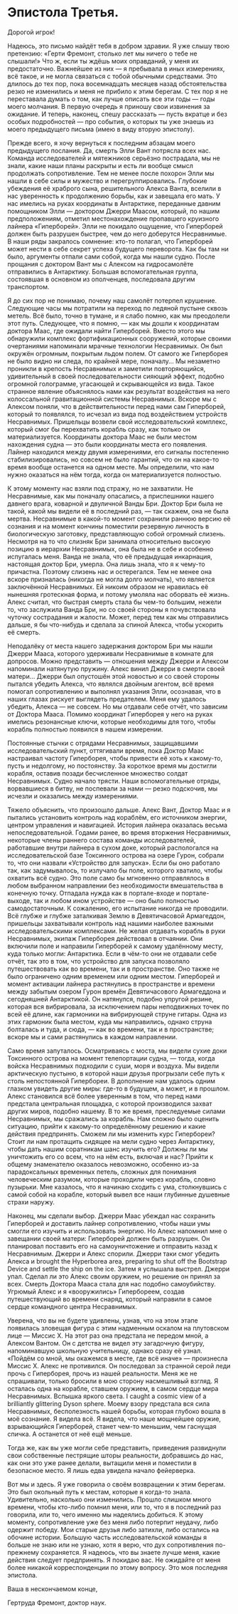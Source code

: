 # Эпистола Третья.

Дорогой игрок!

Надеюсь, это письмо найдёт тебя в добром здравии. Я уже слышу твою претензию: «Герти Фремонт, столько лет мы ничего о тебе не слышали!» Что ж, если ты ждёшь моих оправданий, у меня их предостаточно. Важнейшее из них — я пребывала в иных измерениях, всё такое, и не могла связаться с тобой обычными средствами. Это длилось до тех пор, пока восемнадцать месяцев назад обстоятельства резко не изменились и меня не прибило к этим берегам. С тех пор я не переставала думать о том, как лучше описать все эти годы — годы моего молчания. В первую очередь я приношу свои извинения за ожидание. И теперь, наконец, спешу рассказать — пусть вкратце и без особых подробностей — про события, о которых ты уже знаешь из моего предыдущего письма (имею в виду вторую эпистолу).

Прежде всего, я хочу вернуться к последним абзацам моего предыдущего послания. Да, смерть Элли Вант потрясла всех нас. Команда исследователей и мятежников серьёзно пострадала, мы не знали, какие наши планы раскрыты и есть ли вообще смысл продолжать сопротивление. Тем не менее после похорон Элли мы нашли в себе силы и мужество и перегруппировались. Глубокие убеждения её храброго сына, решительного Алекса Ванта, вселили в нас уверенность к продолжению борьбы, как и завещала его мать. У нас имелись на руках координаты в Антарктике, переданные давним помощником Элли — доктором Джерри Маасом, который, по нашим предположениям, отметил местонахождение пропавшего круизного лайнера «Гиперборей». Элли не покидало ощущение, что Гиперборей должен быть разрушен быстрее, чем до него доберутся Несравнимые. В наши ряды закралось сомнение: кто-то полагал, что Гиперборей может нести в себе секрет успеха будущего переворота. Как бы там ни было, аргументы отпали сами собой, когда мы нашли судно. После прощания с доктором Вант мы с Алексом на гидросамолёте отправились в Антарктику. Большая вспомогательная группа, состоявшая в основном из ополченцев, последовала другим транспортом.

Я до сих пор не понимаю, почему наш самолёт потерпел крушение. Следующие часы мы потратили на переход по ледяной пустыне сквозь метель. Всё было, точно в тумане, и я слабо помню, как мы преодолели этот путь. Следующее, что я помню, — как мы дошли к координатам доктора Маас, где ожидали найти Гиперборей. Вместо этого мы обнаружили комплекс фортификационных сооружений, которые своими очертаниями напоминали мрачные технологии Несравнимых. Он был окружён огромным, покрытым льдом полем. От самого же Гиперборея не было видно ни следа, по крайней мере, поначалу… Мы незаметно проникли в крепость Несравнимых и заметили повторяющийся, удивительный в своей последовательности сияющий эффект, подобно огромной голограмме, угасающей и скрывающейся из вида. Такое странное явление объяснялось нами как результат воздействия на него колоссальной гравитационной системы Несравнимых. Вскоре мы с Алексом поняли, что в действительности перед нами сам Гиперборей, который то появлялся, то исчезал из вида под воздействием устройств Несравнимых. Пришельцы возвели свой исследовательский комплекс, который смог бы перехватить корабль сразу, как только он материализуется. Координаты доктора Маас не были местом нахождения судна — это были координаты места его появления. Лайнер находился между двумя измерениями, его сигналы постепенно стабилизировались, но совсем не было гарантий, что он на какое-то время вообще останется на одном месте. Мы определили, что нам нужно оказаться на нём тогда, когда он материализуется полностью.

К этому моменту нас взяли под стражу, но не захватили. Не Несравнимые, как мы поначалу опасались, а приспешники нашего давнего врага, коварной и двуличной Ванды Бри. Доктор Бри была не такой, какой мы видели её в последний раз, — так скажем, она не была мертва. Несравнимые в какой-то момент сохранили раннюю версию её сознания и на момент кончины поместили резервную личность в биологическую заготовку, представляющую собой огромный слизень. Несмотря на то что слизняк Бри занимала относительно высокую позицию в иерархии Несравнимых, она была не в себе и особенно испугалась меня. Ванда не знала, что её предыдущая инкарнация, настоящая доктор Бри, умерла. Она лишь знала, что я к чему-то причастна. Поэтому слизень нас и остерегался. Тем не менее она вскоре призналась (никогда не могла долго молчать), что является заключённой Несравнимых. Ей никоим образом не нравилась её нынешняя гротескная форма, и потому умоляла нас оборвать её жизнь. Алекс считал, что быстрая смерть стала бы чем-то большим, нежели то, что заслужила Ванда Бри, но со своей стороны я почувствовала чуточку сострадания и жалости. Может, перед тем как мы отправились дальше, я бы что-нибудь и сделала за спиной Алекса, чтобы ускорить её смерть.

Неподалёку от места нашего задержания доктором Бри мы нашли Джерри Мааса, которого удерживали Несравнимые в комнате для допросов. Можно представить — отношения между Джерри и Алексом напоминали натянутую пружину. Алекс винил Джерри в смерти своей матери… Джерри был опустошён этой новостью и со своей стороны пытался убедить Алекса, что являлся двойным агентом, всё время помогал сопротивлению и выполнял указания Элли, осознавая, что в наших глазах рискует выглядеть предателем. Меня ему удалось убедить, Алекса — не совсем. Но мы отдавали себе отчёт, что зависим от Доктора Мааса. Помимо координат Гиперборея у него на руках имелись резонансные ключи, которые необходимы для того, чтобы корабль полностью появился в нашем измерении.

Постоянные стычки с отрядами Несравнимых, защищавшими исследовательский пункт, оттягивали время, пока Доктор Маас настраивал частоту Гиперборея, чтобы привести её хоть к какому-то, пусть и недолгому, но постоянству. За короткое время мы достигли корабля, оставив позади бесчисленное множество солдат Несравнимых. Судно начало трясти. Наши вспомогательные отряды, ворвавшиеся в битву, не поспевали за нами — резко подскочив, мы исчезли и оказались между измерениями.

Тяжело объяснить, что произошло дальше. Алекс Вант, Доктор Маас и я пытались установить контроль над кораблём, его источником энергии, центром управления и навигацией. История лайнера оказалась весьма непоследовательной. Годами ранее, во время вторжения Несравнимых, некоторые члены раннего состава команды исследователей, работавшие внутри лайнера в сухом доке, который распологался на исследовательской базе Токсинного острова на озере Гурон, собрали то, что они назвали «Устройство для запуска». Если бы оно работало так, как задумывалось, то излучало бы поле, которого хватило, чтобы охватить всё судно. Это поле само бы мгновенно отправлялось в любом выбранном направлении без необходимости вмешательства в конечную точку. Отпадала нужда как в портале-входе и портале-выходе, так и любом ином устройстве — оно было полностью самодостаточным. К сожалению, его испытание никогда не проводили. Всё глубже и глубже заталкивая Землю в Девятичасовой Армагеддон, пришельцы захватывали контроль над нашими наиболее важными исследовательскими комплексами. Не желая отдавать корабль в руки Несравнимых, экипаж Гиперборея действовал в отчаянии. Они включили поле и направили Гиперборей к самому удалённому месту, куда только могли: Антарктика. Если в чём-то они не отдавали себе отчёт, так это в том, что устройство для запуска позволяло путешествовать как во времени, так и в пространстве. Оно также не было ограничено одним временем или одним местом. Гиперборей и момент активации лайнера растянулись в пространстве и времени между забытым озером Гурон времён Девятичасового Армагеддона и сегодняшней Антарктикой. Он натянулся, подобно упругой резине, которая вся вибрировала, за исключением пары неподвижных точек по всей её длине, как гармоники на вибрирующей струне гитары. Одна из этих гармоник была местом, куда мы направились, однако струна болталась и туда, и сюда, — как во времени, так и в пространстве; вскоре мы и сами растянулись в каждом направлении.

Само время запуталось. Осматриваясь с моста, мы видели сухие доки Токсинного острова на момент телепортации судна, — тогда, когда войска Несравнимых подходили с суши, моря и воздуха. Мы видели арктическую пустыню, в которой наши друзья прогрызали себе путь к столь непостоянной Гипербореи. В дополнение нам удалось одним глазком увидеть другие миры: где-то в будущем, а может, и в прошлом. Алекс становился всё более уверенным в том, что перед нами предстала центральная площадка, с которой производился захват других миров, подобно нашему. В то же время, преследуемые силами Несравнимых, мы сражались за корабль. Нам сложно было оценить ситуацию, прийти к какому-то определённому решению и какие действия предпринять. Сможем ли мы изменить курс Гипербореи? Стоит ли нам протащить сидящее на мели судно через Антарктику, чтобы дать нашим соратникам шанс изучить его? Должны ли мы уничтожить его со всем, что на нём есть, включая и нас? Прийти к общему знаменателю оказалось невозможно, особенно из-за парадоксальных временных петель, сложных для понимания человеческим разумом, которые проходили через корабль, словно пузырьки. Мне казалось, что я начинаю сходить с ума, столкнувшись с самой собой на корабле, который вывел все наши глубинные душевные страхи наружу.

Наконец, мы сделали выбор. Джерри Маас убеждал нас сохранить Гиперборей и доставить лайнер сопротивлению, чтобы наши умы смогли его изучить и использовать энергию. Но Алекс напомнил мне о завещании своей матери: Гиперборей должен быть разрушен. Он планировал поставить его на самоуничтожение и отправить назад к Несравнимым. Джерри и Алекс спорили. Джерри таки смог убедить Алекса и brought the Hyperborea area, preparing to shut off the Bootstrap Device and settle the ship on the ice. Затем я услышала выстрел. Джерри упал. Сделал ли это Алекс своим оружием, но решение он принял за всех. Смерть Доктора Мааса стала для нас подобно самоубийству. Угрюмый Алекс и я «вооружились» Гипербореем, создав путешествующий во времени снаряд, который направили в самое сердце командного центра Несравнимых.

Уверена, что вы не будете удивлены, узнав, что на этом этапе появилась зловещая фигура с этим надменным оскалом на плутовском лице — Миссис X. На этот раз она предстала не передом мной, а Алексом Вантом. Он с детства не видел эту загадочную фигуру, напоминавшую школьную учительницу, однако сразу её узнал. «Пойдём со мной, мы окажемся в месте, где всё иначе» — произнесла Миссис X. Алекс не противился. Он последовал за странной серой леди прочь с Гиперборея, прочь из нашей реальности. Меня же не спрашивали, только бросили в мою сторону насмешливый взгляд. Я осталась одна на корабле, ставшем оружием, в самом сердце мира Несравнимых. Вспышка яркого света. I caught a cosmic view of a brilliantly glittering Dyson sphere. Моему взору предстала вся сила Несравнимых, бесполезность нашей борьбы, которая глубоко вошла в моё сознание. Я видела всё. Я видела, что наше мощнейшее оружие, взрывающийся Гиперборей, станет чем-то меньшим, чем гаснущая спичка. А останется от неё ещё меньше.

Тогда же, как вы уже могли себе представить, приведения развиднули свои собственные пестрящие шторы реальности, добравшись до нас, как они это уже ранее делали, вытащили меня и поместили в безопасное место. Я лишь едва увидела начало фейерверка.

Вот мы и здесь. Я уже говорила о своём возвращении к этим берегам. Это был окольный путь к местам, которые я когда-то знала. Удивительно, насколько они изменились. Прошло слишком много времени, чтобы кто-либо помнил меня, или то, что я в последний раз говорила, или то, чего именно мы надеялись добиться. К этому моменту, сопротивление уже без меня либо потерпит неудачу, либо одержит победу. Мои старые друзья либо затихли, либо остались на обочине истории. Большую часть исследовательской команды я больше не знаю или не узнаю, хотя я верю, что дух сопротивления по-прежнему сохраняется. Я надеюсь, что вы знаете лучше меня, какие действия следует предпринять. Я покидаю вас. Не ожидайте от меня более никакой корреспонденции по этому вопросу. Это моя последняя эпистола.

Ваша в нескончаемом конце,

Гертруда Фремонт, доктор наук.
